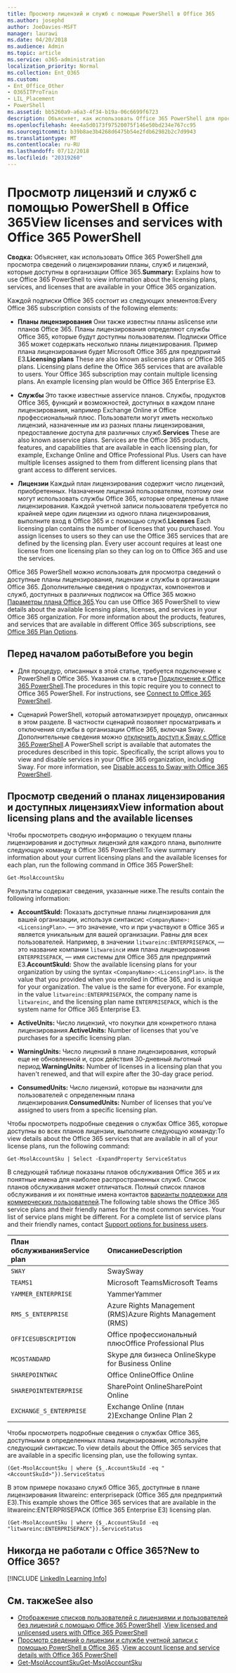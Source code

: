 ```yaml
---
title: Просмотр лицензий и служб с помощью PowerShell в Office 365
ms.author: josephd
author: JoeDavies-MSFT
manager: laurawi
ms.date: 04/20/2018
ms.audience: Admin
ms.topic: article
ms.service: o365-administration
localization_priority: Normal
ms.collection: Ent_O365
ms.custom:
- Ent_Office_Other
- O365ITProTrain
- LIL_Placement
- PowerShell
ms.assetid: bb5260a9-a6a3-4f34-b19a-06c6699f6723
description: Объясняет, как использовать Office 365 PowerShell для просмотра сведений о лицензировании планы, служб и лицензий, которые доступны в организации Office 365.
ms.openlocfilehash: 4ee4a5d0173f97520075f146e50bd234e767cc95
ms.sourcegitcommit: b39b8ae3b4268d6475b54e2fdb62982b2c7d9943
ms.translationtype: MT
ms.contentlocale: ru-RU
ms.lasthandoff: 07/12/2018
ms.locfileid: "20319260"
---
```

# <a name="view-licenses-and-services-with-office-365-powershell"></a><span data-ttu-id="35b23-103">Просмотр лицензий и служб с помощью PowerShell в Office 365</span><span class="sxs-lookup"><span data-stu-id="35b23-103">View licenses and services with Office 365 PowerShell</span></span>

<span data-ttu-id="35b23-104">**Сводка:** Объясняет, как использовать Office 365 PowerShell для просмотра сведений о лицензировании планы, служб и лицензий, которые доступны в организации Office 365.</span><span class="sxs-lookup"><span data-stu-id="35b23-104">**Summary:** Explains how to use Office 365 PowerShell to view information about the licensing plans, services, and licenses that are available in your Office 365 organization.</span></span>
  
<span data-ttu-id="35b23-105">Каждой подписки Office 365 состоит из следующих элементов:</span><span class="sxs-lookup"><span data-stu-id="35b23-105">Every Office 365 subscription consists of the following elements:</span></span>

- <span data-ttu-id="35b23-p101">**Планы лицензирования** Они также известны планы aslicense или планов Office 365. Планы лицензирования определяют службы Office 365, которые будут доступны пользователям. Подписки Office 365 может содержать несколько планы лицензирования. Пример плана лицензирования будет Microsoft Office 365 для предприятий E3.</span><span class="sxs-lookup"><span data-stu-id="35b23-p101">**Licensing plans** These are also known aslicense plans or Office 365 plans. Licensing plans define the Office 365 services that are available to users. Your Office 365 subscription may contain multiple licensing plans. An example licensing plan would be Office 365 Enterprise E3.</span></span>
    
- <span data-ttu-id="35b23-p102">**Службы** Это также известные asservice планов. Службы, продуктов Office 365, функций и возможностей, доступных в каждом плане лицензирования, например Exchange Online и Office профессиональный плюс. Пользователи могут иметь несколько лицензий, назначенные им из разных планы лицензирования, предоставление доступа для различных служб.</span><span class="sxs-lookup"><span data-stu-id="35b23-p102">**Services** These are also known asservice plans. Services are the Office 365 products, features, and capabilities that are available in each licensing plan, for example, Exchange Online and Office Professional Plus. Users can have multiple licenses assigned to them from different licensing plans that grant access to different services.</span></span>
    
- <span data-ttu-id="35b23-p103">**Лицензии** Каждый план лицензирования содержит число лицензий, приобретенных. Назначение лицензий пользователям, поэтому они могут использовать службы Office 365, которые определены в плане лицензирования. Каждой учетной записи пользователя требуется по крайней мере один лицензии из одного плана лицензирования, выполните вход в Office 365 и с помощью служб.</span><span class="sxs-lookup"><span data-stu-id="35b23-p103">**Licenses** Each licensing plan contains the number of licenses that you purchased. You assign licenses to users so they can use the Office 365 services that are defined by the licensing plan. Every user account requires at least one license from one licensing plan so they can log on to Office 365 and use the services.</span></span>
    
<span data-ttu-id="35b23-p104">Office 365 PowerShell можно использовать для просмотра сведений о доступные планы лицензирования, лицензии и службы в организации Office 365. Дополнительные сведения о продуктах, компонентов и служб, доступных в различных подписок на Office 365 можно [Параметры плана Office 365](https://go.microsoft.com/fwlink/p/?LinkId=691147).</span><span class="sxs-lookup"><span data-stu-id="35b23-p104">You can use Office 365 PowerShell to view details about the available licensing plans, licenses, and services in your Office 365 organization. For more information about the products, features, and services that are available in different Office 365 subscriptions, see [Office 365 Plan Options](https://go.microsoft.com/fwlink/p/?LinkId=691147).</span></span>

## <a name="before-you-begin"></a><span data-ttu-id="35b23-118">Перед началом работы</span><span class="sxs-lookup"><span data-stu-id="35b23-118">Before you begin</span></span>

- <span data-ttu-id="35b23-p105">Для процедур, описанных в этой статье, требуется подключение к PowerShell в Office 365. Указания см. в статье [Подключение к Office 365 PowerShell](connect-to-office-365-powershell.md).</span><span class="sxs-lookup"><span data-stu-id="35b23-p105">The procedures in this topic require you to connect to Office 365 PowerShell. For instructions, see [Connect to Office 365 PowerShell](connect-to-office-365-powershell.md).</span></span>
    
- <span data-ttu-id="35b23-p106">Сценарий PowerShell, который автоматизирует процедур, описанных в этом разделе. В частности сценарий позволяет просматривать и отключения службы в организации Office 365, включая Sway. Дополнительные сведения можно [отключить доступ к Sway с Office 365 PowerShell](disable-access-to-sway-with-office-365-powershell.md).</span><span class="sxs-lookup"><span data-stu-id="35b23-p106">A PowerShell script is available that automates the procedures described in this topic. Specifically, the script allows you to view and disable services in your Office 365 organization, including Sway. For more information, see [Disable access to Sway with Office 365 PowerShell](disable-access-to-sway-with-office-365-powershell.md).</span></span>
    
## <a name="view-information-about-licensing-plans-and-the-available-licenses"></a><span data-ttu-id="35b23-124">Просмотр сведений о планах лицензирования и доступных лицензиях</span><span class="sxs-lookup"><span data-stu-id="35b23-124">View information about licensing plans and the available licenses</span></span>

<span data-ttu-id="35b23-125">Чтобы просмотреть сводную информацию о текущем планы лицензирования и доступных лицензий для каждого плана, выполните следующую команду в Office 365 PowerShell:</span><span class="sxs-lookup"><span data-stu-id="35b23-125">To view summary information about your current licensing plans and the available licenses for each plan, run the following command in Office 365 PowerShell:</span></span>
  
```
Get-MsolAccountSku
```

<span data-ttu-id="35b23-126">Результаты содержат сведения, указанные ниже.</span><span class="sxs-lookup"><span data-stu-id="35b23-126">The results contain the following information:</span></span>
  
- <span data-ttu-id="35b23-p107">**AccountSkuId:** Показать доступные планы лицензирования для вашей организации, используя синтаксис `<CompanyName>:<LicensingPlan>`.  _<CompanyName>_ — это значение, что и при участвуют в Office 365 и является уникальным для вашей организации. _<LicensingPlan>_ Равны для всех пользователей. Например, в значении `litwareinc:ENTERPRISEPACK`, — это название компании `litwareinc`и имя плана лицензирования `ENTERPRISEPACK`, — имя системы для Office 365 для предприятий E3.</span><span class="sxs-lookup"><span data-stu-id="35b23-p107">**AccountSkuId:** Show the available licensing plans for your organization by using the syntax `<CompanyName>:<LicensingPlan>`.  _<CompanyName>_ is the value that you provided when you enrolled in Office 365, and is unique for your organization. The _<LicensingPlan>_ value is the same for everyone. For example, in the value `litwareinc:ENTERPRISEPACK`, the company name is  `litwareinc`, and the licensing plan name  `ENTERPRISEPACK`, which is the system name for Office 365 Enterprise E3.</span></span>
    
- <span data-ttu-id="35b23-131">**ActiveUnits:** Число лицензий, что покупки для конкретного плана лицензирования.</span><span class="sxs-lookup"><span data-stu-id="35b23-131">**ActiveUnits:** Number of licenses that you've purchases for a specific licensing plan.</span></span>
    
- <span data-ttu-id="35b23-132">**WarningUnits:** Число лицензий в плане лицензирования, который еще не обновленной и, срок действия 30-дневный льготный период.</span><span class="sxs-lookup"><span data-stu-id="35b23-132">**WarningUnits:** Number of licenses in a licensing plan that you haven't renewed, and that will expire after the 30-day grace period.</span></span>
    
- <span data-ttu-id="35b23-133">**ConsumedUnits:** Число лицензий, которые вы назначили для пользователей с определенным плана лицензирования.</span><span class="sxs-lookup"><span data-stu-id="35b23-133">**ConsumedUnits:** Number of licenses that you've assigned to users from a specific licensing plan.</span></span>
    
<span data-ttu-id="35b23-134">Чтобы просмотреть подробные сведения о службах Office 365, которые доступны во всех планов лицензии, выполните следующую команду:</span><span class="sxs-lookup"><span data-stu-id="35b23-134">To view details about the Office 365 services that are available in all of your license plans, run the following command:</span></span>
  
```
Get-MsolAccountSku | Select -ExpandProperty ServiceStatus
```

<span data-ttu-id="35b23-p108">В следующей таблице показаны планов обслуживания Office 365 и их понятные имена для наиболее распространенных служб. Список планов обслуживания может отличаться. Полный список планов обслуживания и их понятные имена контактов [варианты поддержки для коммерческих пользователей](https://support.microsoft.com/gp/support-options-for-business).</span><span class="sxs-lookup"><span data-stu-id="35b23-p108">The following table shows the Office 365 service plans and their friendly names for the most common services. Your list of service plans might be different. For a complete list of service plans and their friendly names, contact [Support options for business users](https://support.microsoft.com/gp/support-options-for-business).</span></span>
  
|<span data-ttu-id="35b23-138">**План обслуживания**</span><span class="sxs-lookup"><span data-stu-id="35b23-138">**Service plan**</span></span>|<span data-ttu-id="35b23-139">**Описание**</span><span class="sxs-lookup"><span data-stu-id="35b23-139">**Description**</span></span>|
|:-----|:-----|
| `SWAY` <br/> |<span data-ttu-id="35b23-140">Sway</span><span class="sxs-lookup"><span data-stu-id="35b23-140">Sway</span></span>  <br/> |
| `TEAMS1` <br/> |<span data-ttu-id="35b23-141">Microsoft Teams</span><span class="sxs-lookup"><span data-stu-id="35b23-141">Microsoft Teams</span></span>  <br/> |
| `YAMMER_ENTERPRISE` <br/> |<span data-ttu-id="35b23-142">Yammer</span><span class="sxs-lookup"><span data-stu-id="35b23-142">Yammer</span></span>  <br/> |
| `RMS_S_ENTERPRISE` <br/> |<span data-ttu-id="35b23-143">Azure Rights Management (RMS)</span><span class="sxs-lookup"><span data-stu-id="35b23-143">Azure Rights Management (RMS)</span></span>  <br/> |
| `OFFICESUBSCRIPTION` <br/> |<span data-ttu-id="35b23-144">Office профессиональный плюс</span><span class="sxs-lookup"><span data-stu-id="35b23-144">Office Professional Plus</span></span>  <br/> |
| `MCOSTANDARD` <br/> |<span data-ttu-id="35b23-145">Skype для бизнеса Online</span><span class="sxs-lookup"><span data-stu-id="35b23-145">Skype for Business Online</span></span>  <br/> |
| `SHAREPOINTWAC` <br/> |<span data-ttu-id="35b23-146">Office Online</span><span class="sxs-lookup"><span data-stu-id="35b23-146">Office Online</span></span>  <br/> |
| `SHAREPOINTENTERPRISE` <br/> |<span data-ttu-id="35b23-147">SharePoint Online</span><span class="sxs-lookup"><span data-stu-id="35b23-147">SharePoint Online</span></span>  <br/> |
| `EXCHANGE_S_ENTERPRISE` <br/> |<span data-ttu-id="35b23-148">Exchange Online (план 2)</span><span class="sxs-lookup"><span data-stu-id="35b23-148">Exchange Online Plan 2</span></span>  <br/> |
   
<span data-ttu-id="35b23-149">Чтобы просмотреть подробные сведения о службах Office 365, доступными в определенных плана лицензирования, используйте следующий синтаксис.</span><span class="sxs-lookup"><span data-stu-id="35b23-149">To view details about the Office 365 services that are available in a specific licensing plan, use the following syntax.</span></span>
  
```
(Get-MsolAccountSku | where {$_.AccountSkuId -eq "<AccountSkuId>"}).ServiceStatus
```

<span data-ttu-id="35b23-150">В этом примере показано служб Office 365, доступные в плане лицензирования litwareinc: enterprisepack (Office 365 для предприятий E3).</span><span class="sxs-lookup"><span data-stu-id="35b23-150">This example shows the Office 365 services that are available in the  litwareinc:ENTERPRISEPACK (Office 365 Enterprise E3) licensing plan.</span></span>
  
```
(Get-MsolAccountSku | where {$_.AccountSkuId -eq "litwareinc:ENTERPRISEPACK"}).ServiceStatus
```

## <a name="new-to-office-365"></a><span data-ttu-id="35b23-151">Никогда не работали с Office 365?</span><span class="sxs-lookup"><span data-stu-id="35b23-151">New to Office 365?</span></span>

[!INCLUDE [LinkedIn Learning Info](../common/office/linkedin-learning-info.md)]
   
## <a name="see-also"></a><span data-ttu-id="35b23-152">См. также</span><span class="sxs-lookup"><span data-stu-id="35b23-152">See also</span></span>

- <span data-ttu-id="35b23-153">[Отображение списков пользователей с лицензиями и пользователей без лицензий с помощью Office 365 PowerShell](view-licensed-and-unlicensed-users-with-office-365-powershell.md) .</span><span class="sxs-lookup"><span data-stu-id="35b23-153">[View licensed and unlicensed users with Office 365 PowerShell](view-licensed-and-unlicensed-users-with-office-365-powershell.md)</span></span>
- <span data-ttu-id="35b23-154">[Просмотр сведений о лицензии и службе учетной записи с помощью PowerShell в Office 365](view-account-license-and-service-details-with-office-365-powershell.md) .</span><span class="sxs-lookup"><span data-stu-id="35b23-154">[View account license and service details with Office 365 PowerShell](view-account-license-and-service-details-with-office-365-powershell.md)</span></span>
- [<span data-ttu-id="35b23-155">Get-MsolAccountSku</span><span class="sxs-lookup"><span data-stu-id="35b23-155">Get-MsolAccountSku</span></span>](https://go.microsoft.com/fwlink/p/?LinkId=691549)

